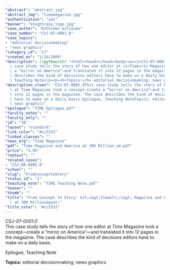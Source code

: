 ```yaml
---
"abstract": "abstract.jpg"
"abstract_img": "timemagazine.jpg"
"authentication": "yes"
"banner": "knightcase_logo.jpg"
"case_author": "Kathleen Gilsinan"
"case_number": "CSJ-07-0001.0"
"case_topics":
- "editorial decisionmaking"
- "news graphics"
"category_id": "17"
"created_on": "1/14/2009"
"description": !!python/str "<html><head></head><body><p><i>CSJ-07-0001.0</i><br/>This\
  \ case study tells the story of how one editor at <i>Time</i> Magazine took a concept—create\
  \ a “mirror on America”—and translated it into 12 pages in the magazine. The case\
  \ describes the kind of decisions editors have to make on a daily basis.</p><p>Epilogue,\
  \ Teaching Note</p><p><b>Topics:</b> editorial decisionmaking; news graphics</p></body></html>"
"description_clean": "CSJ-07-0001.0This case study tells the story of how one editor\
  \ at Time Magazine took a concept—create a “mirror on America”—and translated it\
  \ into 12 pages in the magazine. The case describes the kind of decisions editors\
  \ have to make on a daily basis.Epilogue, Teaching NoteTopics: editorial decisionmaking;\
  \ news graphics"
"epologue": "TIME Epilogue.pdf"
"faculty_notes": ""
"faculty_only": ""
"id": "16"
"layout": "standard"
"link_color": "#cc3333"
"linked_classes": ""
"news_org": "Time Magazine"
"pdf": "Time Magazine and America at 300 Million_wm.pdf"
"price": "5.95"
"redtext": ""
"related_cases":
- "CSJ-08-0005.0"
"school": ""
"slug": "FromConcepttoStory"
"status_id": "1"
"teaching_note": "TIME Teaching Note.pdf"
"teaser": ""
"thumb": ""
"title": "From Concept to Story: &lt;i&gt;Time&lt;/i&gt; Magazine and &quot;America\
  \ at 300 Million&quot;"
"title_color": "#cc3333"
---
```

<html><head></head><body><p><i>CSJ-07-0001.0</i><br/>This case study tells the story of how one editor at <i>Time</i> Magazine took a concept—create a “mirror on America”—and translated it into 12 pages in the magazine. The case describes the kind of decisions editors have to make on a daily basis.</p><p>Epilogue, Teaching Note</p><p><b>Topics:</b> editorial decisionmaking; news graphics</p></body></html>
